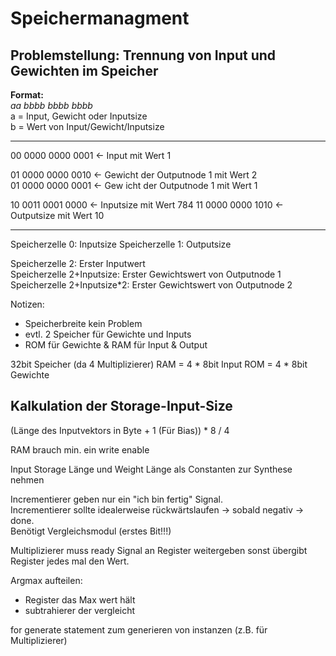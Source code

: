 # Speichermanagment

## Problemstellung: Trennung von Input und Gewichten im Speicher

**Format:**  
_aa bbbb bbbb bbbb_  
a = Input, Gewicht oder Inputsize  
b = Wert von Input/Gewicht/Inputsize  

---

00 0000 0000 0001 <- Input mit Wert 1  

01 0000 0000 0010 <- Gewicht der Outputnode 1 mit Wert 2  
01 0000 0000 0001 <- Gew icht der Outputnode 1 mit Wert 1  

10 0011 0001 0000 <- Inputsize mit Wert 784
11 0000 0000 1010 <- Outputsize mit Wert 10

---

Speicherzelle 0: Inputsize
Speicherzelle 1: Outputsize

Speicherzelle 2: Erster Inputwert  
Speicherzelle 2+Inputsize: Erster Gewichtswert von Outputnode 1  
Speicherzelle 2+Inputsize*2: Erster Gewichtswert von Outputnode 2  



Notizen:
- Speicherbreite kein Problem
- evtl. 2 Speicher für Gewichte und Inputs
- ROM für Gewichte & RAM für Input & Output


32bit Speicher (da 4 Multiplizierer)
RAM = 4 * 8bit Input
ROM = 4 * 8bit Gewichte

## Kalkulation der Storage-Input-Size

(Länge des Inputvektors in Byte + 1 (Für Bias)) * 8 / 4

RAM brauch min. ein write enable

Input Storage Länge und Weight Länge als Constanten zur Synthese nehmen

Incrementierer geben nur ein "ich bin fertig" Signal.  
Incrementierer sollte idealerweise rückwärtslaufen -> sobald negativ -> done.  
Benötigt Vergleichsmodul (erstes Bit!!!)

Multiplizierer muss ready Signal an Register weitergeben sonst übergibt Register jedes mal den Wert.

Argmax aufteilen:
- Register das Max wert hält
- subtrahierer der vergleicht

for generate statement zum generieren von instanzen (z.B. für Multiplizierer)

